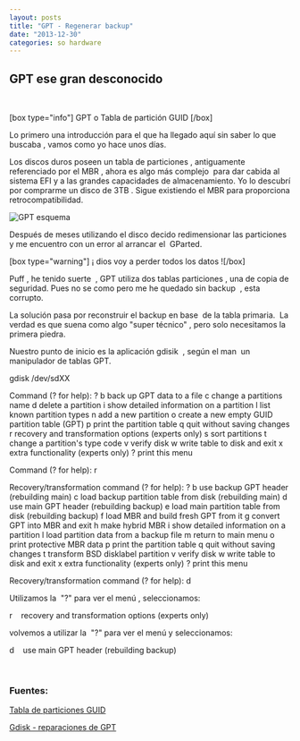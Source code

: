 ```yaml
---
layout: posts
title: "GPT - Regenerar backup"
date: "2013-12-30"
categories: so hardware
---
```


## GPT ese gran desconocido

 

\[box type="info"\] GPT o Tabla de partición GUID \[/box\]

Lo primero una introducción para el que ha llegado aquí sin saber lo que buscaba , vamos como yo hace unos días.

Los discos duros poseen un tabla de particiones , antiguamente referenciado por el MBR , ahora es algo más complejo  para dar cabida al sistema EFI y a las grandes capacidades de almacenamiento. Yo lo descubrí por comprarme un disco de 3TB . Sigue existiendo el MBR para proporciona retrocompatibilidad.

![GPT esquema](https://upload.wikimedia.org/wikipedia/commons/0/07/GUID_Partition_Table_Scheme.svg)

Después de meses utilizando el disco decido redimensionar las particiones  y me encuentro con un error al arrancar el  GParted.

\[box type="warning"\] ¡ dios voy a perder todos los datos !\[/box\]

Puff , he tenido suerte  , GPT utiliza dos tablas particiones , una de copia de seguridad. Pues no se como pero me he quedado sin backup  , esta corrupto.

La solución pasa por reconstruir el backup en base  de la tabla primaria.  La verdad es que suena como algo "super técnico" , pero solo necesitamos la primera piedra.

Nuestro punto de inicio es la aplicación gdisik  , según el man  un manipulador de tablas GPT.

 gdisk /dev/sdXX

Command (? for help): ?
b	back up GPT data to a file
c	change a partitions name
d	delete a partition
i	show detailed information on a partition
l	list known partition types
n	add a new partition
o	create a new empty GUID partition table (GPT)
p	print the partition table
q	quit without saving changes
r	recovery and transformation options (experts only)
s	sort partitions
t	change a partition's type code
v	verify disk
w	write table to disk and exit
x	extra functionality (experts only)
?	print this menu

Command (? for help): r

Recovery/transformation command (? for help): ?
b	use backup GPT header (rebuilding main)
c	load backup partition table from disk (rebuilding main)
d	use main GPT header (rebuilding backup)
e	load main partition table from disk (rebuilding backup)
f	load MBR and build fresh GPT from it
g	convert GPT into MBR and exit
h	make hybrid MBR
i	show detailed information on a partition
l	load partition data from a backup file
m	return to main menu
o	print protective MBR data
p	print the partition table
q	quit without saving changes
t	transform BSD disklabel partition
v	verify disk
w	write table to disk and exit
x	extra functionality (experts only)
?	print this menu

Recovery/transformation command (? for help): d

Utilizamos la  "?" para ver el menú , seleccionamos:

r    recovery and transformation options (experts only)

volvemos a utilizar la  "?" para ver el menú y seleccionamos:

d    use main GPT header (rebuilding backup)

 

### Fuentes:

[Tabla de particiones GUID](https://es.wikipedia.org/wiki/Tabla_de_particiones_GUID "Tabla de particiones GUID")

[Gdisk - reparaciones de GPT](https://www.rodsbooks.com/gdisk/repairing.html "gdisk repararciones")
